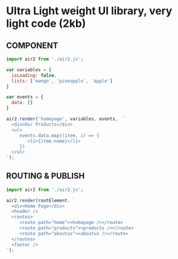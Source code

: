 # Ultra Light weight UI library, very light code (2kb)

  
## COMPONENT

```js
import air2 from './air2.js';

var variables = {
  isLoading: false,
  lists: ['mango', 'pineapple', 'apple']
}

var events = {
  data: []
}

air2.render('homepage', variables, events,  `
  <div>Our Products</div>
  <ul>
     events.data.map((item, i) => {
        <li>{item.name}</li>
     })
  </ul>
`);
```


## ROUTING & PUBLISH

```js
import air2 from './air2.js';

air2.render(rootElement, `
  <div>Home Page</div>
  <header />
  <routes>
     <route path="home"><homepage /></route>
     <route path="products"><products /></route>
     <route path="aboutus"><aboutus /></route>
  </routes>
  <footer />
`);
```
